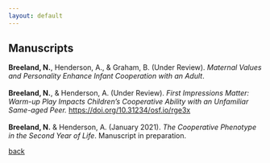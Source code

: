 ```yaml
---
layout: default
---
```


## Manuscripts 

**Breeland, N.**, Henderson, A., & Graham, B. (Under Review). *Maternal Values and Personality Enhance Infant Cooperation with an Adult*. <br><br>
**Breeland, N.**, & Henderson, A. (Under Review). *First Impressions Matter: Warm-up Play Impacts Children’s Cooperative Ability with an Unfamiliar Same-aged Peer.* https://doi.org/10.31234/osf.io/rge3x <br><br>
**Breeland, N.** & Henderson, A. (January 2021). *The Cooperative Phenotype in the Second Year of Life*. Manuscript in preparation.

[back](./)
